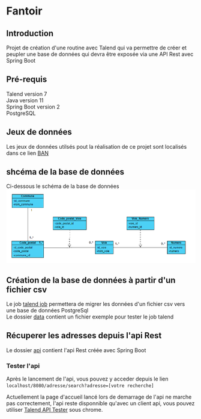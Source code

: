 # Fantoir  
## Introduction  
Projet de création d'une routine avec Talend qui va permettre de créer et peupler une base de données qui devra être exposée via une API Rest avec Spring Boot  

## Pré-requis  
Talend version 7  
Java version 11  
Spring Boot version 2  
PostgreSQL  

## Jeux de données  
Les jeux de données utilsés pout la réalisation de ce projet sont localisés dans ce lien [BAN](https://adresse.data.gouv.fr/data/ban/adresses/latest/csv/)  

## shcéma de la base de données  
Ci-dessous le schéma de la base de données  
![alt text](db_schema/class_diagram.png "Schéma base de données")

## Création de la base de données à partir d'un fichier csv  
Le job [talend job](job_talend/) permettera de migrer les données d'un fichier csv vers une base de données PostgreSql  
Le dossier [data](data/) contient un fichier exemple pour tester le job talend  

## Récuperer les adresses depuis l'api Rest  
Le dossier [api](api/) contient l'api Rest créée avec Spring Boot  

### Tester l'api  
Après le lancement de l'api, vous pouvez y acceder depuis le lien  
`localhost/8080/adresse/search?adresse=[votre recherche]`  

Actuellement la page d'accueil lancé lors de demarrage de l'api ne marche pas correctement, l'api reste disponnible qu'avec un client api, vous pouvez utiliser [Talend API Tester](https://chrome.google.com/webstore/detail/talend-api-tester-free-ed/aejoelaoggembcahagimdiliamlcdmfm?hl=fr) sous chrome.
